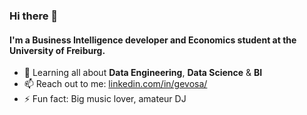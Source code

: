 ### Hi there 👋


#### I'm a Business Intelligence developer and Economics student at the University of Freiburg.

- 🌱 Learning all about **Data Engineering**, **Data Science** & **BI**
- 📫 Reach out to me: [linkedin.com/in/gevosa/](https://www.linkedin.com/in/gevosa/)
- ⚡️ Fun fact: Big music lover, amateur DJ
